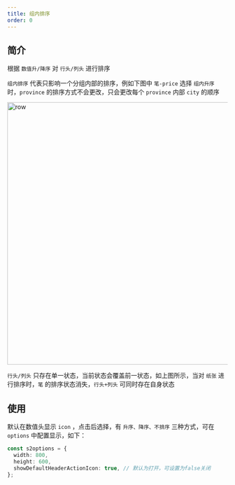 ```yaml
---
title: 组内排序
order: 0
---
```


## 简介

根据 `数值升/降序` 对 `行头/列头` 进行排序

`组内排序` 代表只影响一个分组内部的排序，例如下图中 `笔-price` 选择 `组内升序` 时，`province` 的排序方式不会更改，只会更改每个 `province` 内部 `city` 的顺序

<img src="https://gw.alipayobjects.com/mdn/rms_56cbb2/afts/img/A*jSmFSY75xUUAAAAAAAAAAAAAARQnAQ" width = "600"  alt="row" />

`行头/列头` 只存在单一状态，当前状态会覆盖前一状态，如上图所示，当对 `纸张` 进行排序时，`笔` 的排序状态消失，`行头+列头` 可同时存在自身状态

## 使用

默认在数值头显示 `icon` ，点击后选择，有 `升序、降序、不排序` 三种方式，可在 `options` 中配置显示，如下：

```ts
const s2options = {
  width: 800,
  height: 600,
  showDefaultHeaderActionIcon: true, // 默认为打开，可设置为false关闭
};
```
